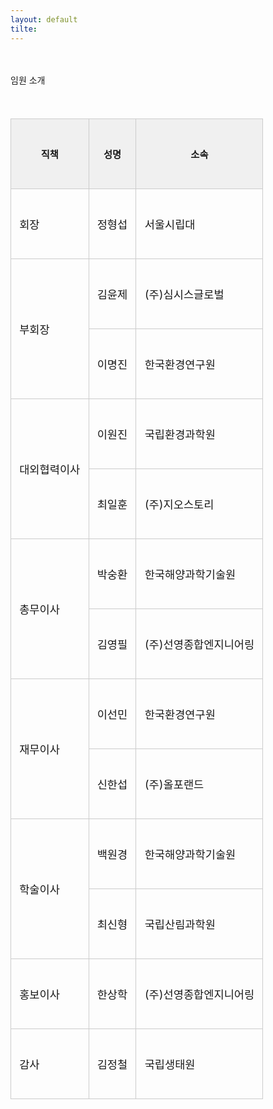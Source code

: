 ```yaml
---
layout: default
tilte:
---
```


<style>
  .customTable1 tr th {
    width: 30%;
  }

  .customTable2 tr td:nth-child(1) {
    width: 30%
  }
  .customTable2 tr td:nth-child(2) {
    width: 35%
  }
  .customTable2 tr td:nth-child(3) {
    width: 35%
  }

  table th, table td {
    font-size: 1.5rem; /* 글씨 크게 */
    vertical-align: middle;
  }

  table tr {
    height: 7rem; /* 행 높이 크게 */
  }

  .button {
    display: block;
    background-color: white;
    border: 1px solid;
    border-width: 2px;
    border-color: #eae5e5;
    color: black;
    text-align: center;
    padding: 15px 20px;
    font-family: 'Noto Sans','맑은 고딕','Malgun Gothic',Arial,Helvetica,sans-serif,Lucida,'Grande','Microsoft YaHei','Hiragino Sans GB', 'SimSun', 'Meiryo';
    font-size: 20px;
  }
</style>

<br>
<br>
<div class="gayheader">
  <span>임원 소개</span>
  <div></div>
</div>

<section id="executive" style="margin-top: 2em;">
  <h2 style="font-size: 2em; font-weight: bold; margin-bottom: 1em;">

  </h2>

  <div style="overflow-x:auto;">
    <table style="width: 100%; border-collapse: collapse; font-size: 0.95em;">
      <thead>
        <tr style="background-color: #f0f0f0;">
          <th style="padding: 0.75em; border: 1px solid #ccc; font-size: 1.15em;">직책</th>
          <th style="padding: 0.75em; border: 1px solid #ccc; font-size: 1.15em;">성명</th>
          <th style="padding: 0.75em; border: 1px solid #ccc; font-size: 1.15em;">소속</th>
        </tr>
      </thead>
      <tbody>
        <tr><td style="padding: 0.75em; border: 1px solid #ccc; font-size:1.1rem">회장</td><td style="padding: 0.75em; border: 1px solid #ccc;font-size:1.1rem">정형섭</td><td style="padding: 0.75em; border: 1px solid #ccc;font-size:1.1rem">서울시립대</td></tr>
        <tr><td rowspan="2" style="padding: 0.75em; border: 1px solid #ccc;font-size:1.1rem">부회장</td><td style="padding: 0.75em; border: 1px solid #ccc;font-size:1.1rem">김윤제</td><td style="padding: 0.75em; border: 1px solid #ccc;font-size:1.1rem">(주)심시스글로벌</td></tr>
        <tr><td style="padding: 0.75em; border: 1px solid #ccc;font-size:1.1rem">이명진</td><td style="padding: 0.75em; border: 1px solid #ccc;font-size:1.1rem">한국환경연구원</td></tr>
        <tr><td rowspan="2" style="padding: 0.75em; border: 1px solid #ccc;font-size:1.1rem">대외협력이사</td><td style="padding: 0.75em; border: 1px solid #ccc;font-size:1.1rem">이원진</td><td style="padding: 0.75em; border: 1px solid #ccc;font-size:1.1rem">국립환경과학원</td></tr>
        <tr><td style="padding: 0.75em; border: 1px solid #ccc;font-size:1.1rem">최일훈</td><td style="padding: 0.75em; border: 1px solid #ccc;font-size:1.1rem">(주)지오스토리</td></tr>
        <tr><td rowspan="2" style="padding: 0.75em; border: 1px solid #ccc;font-size:1.1rem">총무이사</td><td style="padding: 0.75em; border: 1px solid #ccc;font-size:1.1rem">박숭환</td><td style="padding: 0.75em; border: 1px solid #ccc;font-size:1.1rem">한국해양과학기술원</td></tr>
        <tr><td style="padding: 0.75em; border: 1px solid #ccc;font-size:1.1rem">김영필</td><td style="padding: 0.75em; border: 1px solid #ccc;font-size:1.1rem">(주)선영종합엔지니어링</td></tr>
        <tr><td rowspan="2" style="padding: 0.75em; border: 1px solid #ccc;font-size:1.1rem">재무이사</td><td style="padding: 0.75em; border: 1px solid #ccc;font-size:1.1rem">이선민</td><td style="padding: 0.75em; border: 1px solid #ccc;font-size:1.1rem">한국환경연구원</td></tr>
        <tr><td style="padding: 0.75em; border: 1px solid #ccc;font-size:1.1rem">신한섭</td><td style="padding: 0.75em; border: 1px solid #ccc;font-size:1.1rem">(주)올포랜드</td></tr>
        <tr><td rowspan="2" style="padding: 0.75em; border: 1px solid #ccc;font-size:1.1rem">학술이사</td><td style="padding: 0.75em; border: 1px solid #ccc;font-size:1.1rem">백원경</td><td style="padding: 0.75em; border: 1px solid #ccc;font-size:1.1rem">한국해양과학기술원</td></tr>
        <tr><td style="padding: 0.75em; border: 1px solid #ccc;font-size:1.1rem">최신형</td><td style="padding: 0.75em; border: 1px solid #ccc;font-size:1.1rem">국립산림과학원</td></tr>
        <tr><td style="padding: 0.75em; border: 1px solid #ccc;font-size:1.1rem">홍보이사</td><td style="padding: 0.75em; border: 1px solid #ccc;font-size:1.1rem">한상학</td><td style="padding: 0.75em; border: 1px solid #ccc;font-size:1.1rem">(주)선영종합엔지니어링</td></tr>
        <tr><td rowspan="1" style="padding: 0.75em; border: 1px solid #ccc;font-size:1.1rem">감사</td><td style="padding: 0.75em; border: 1px solid #ccc;font-size:1.1rem">김정철</td><td style="padding: 0.75em; border: 1px solid #ccc;font-size:1.1rem">국립생태원</td></tr>
      </tbody>
    </table>
  </div>
</section>

<br>
